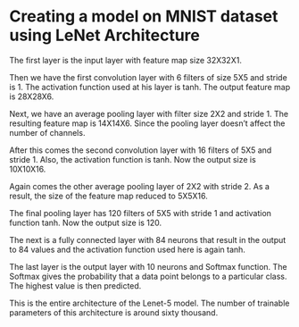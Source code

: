 # Creating a model on MNIST dataset using LeNet Architecture

The first layer is the input layer with feature map size 32X32X1.

Then we have the first convolution layer with 6 filters of size 5X5 and stride is 1. The activation function used at his layer is tanh. The output feature map is  28X28X6.

Next, we have an average pooling layer with filter size 2X2 and stride 1. The resulting feature map is 14X14X6. Since the pooling layer doesn’t affect the number of channels.

After this comes the second convolution layer with 16 filters of 5X5 and stride 1. Also, the activation function is tanh. Now the output size is 10X10X16.

Again comes the other average pooling layer of 2X2 with stride 2. As a result, the size of the feature map reduced to 5X5X16.

The final pooling layer has 120 filters of 5X5  with stride 1 and activation function tanh. Now the output size is 120.

The next is a fully connected layer with 84 neurons that result in the output to 84 values and the activation function used here is again tanh.

The last layer is the output layer with 10 neurons and  Softmax function. The Softmax gives the probability that a data point belongs to a particular class. The highest value is then predicted.

This is the entire architecture of the Lenet-5 model. The number of trainable parameters of this architecture is around sixty thousand.
